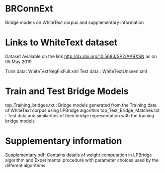 # BRConnExt
Bridge models on WhiteText corpus and supplementary information
# Links to WhiteText dataset
Dataset Avialable on the link http://dx.doi.org/10.5683/SP2/AARXSN as on 05 May 2019

Train data: WhiteTextNegFixFull.xml 
Test data : WhiteTextUnseen.xml 
# Train and Test Bridge Models
top_Training_bridges.txt : Bridge models generated from the Training data of WhiteText corpus using LPBridge algorithm
top_Test_Bridge_Matches.txt : Test data and similarities of their bridge representation with the training bridge models
# Supplementary information
Supplementary.pdf: Contains details of weight computation in LPBridge algorithm and Experimental procedure with parameter
choices used by the different algorithms
